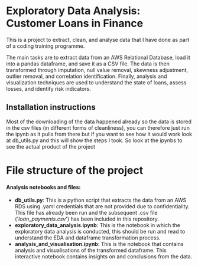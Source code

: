 # Exploratory Data Analysis: Customer Loans in Finance

This is a project to extract, clean, and analyse data that I have done as part of a coding training programme.

The main tasks are to extract data from an AWS Relational Database, load it into a pandas dataframe, and save it as a CSV file. The data is then transformed through imputation, null value removal, skewness adjustment, outlier removal, and correlation identification. Finally, analysis and visualization techniques are used to understand the state of loans, assess losses, and identify risk indicators.

## Installation instructions

Most of the downloading of the data happened already so the data is stored in the csv files (in different forms of cleanliness), you can therefore just run the ipynb as it pulls from there but if you want to see how it would work look at db_utils.py and this will show the steps I took. So look at the ipynbs to see the actual product of the project

# File structure of the project

#### Analysis notebooks and files:
- **db_utils.py**: This is a python script that extracts the data from an AWS RDS using .yaml credentials that are not provided due to confidentiality. This file has already been run and the subsequent .csv file ('*loan_payments.csv*') has been included in this repository.
- **exploratory_data_analysis.ipynb**: This is the notebook in which the exploratory data analysis is conducted, this should be run and read to understand the EDA and dataframe transformation process.
- **analysis_and_visualisation.ipynb**: This is the notebook that contains analysis and visualisations of the transformed dataframe. This interactive notebook contains insights on and conclusions from the data.

